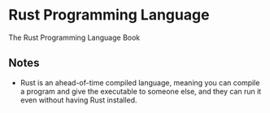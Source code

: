# Rust Programming Language
The Rust Programming Language Book

## Notes
- Rust is an ahead-of-time compiled language, meaning you can compile a program and give the executable to someone else, and they can run it even without having Rust installed.